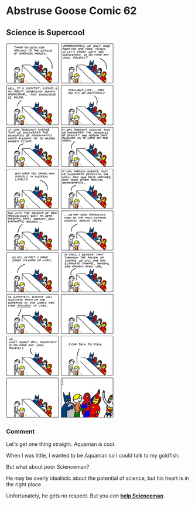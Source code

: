 # Abstruse Goose Comic 62
## Science is Supercool

![image](science_is_cool.png)
### Comment
Let's get one thing straight.  Aquaman <em>is</em> cool.

When I was little, I wanted to be Aquaman so I could talk to my goldfish.



But what about poor Scienceman?

He may be overly idealistic about the potential of science, but his heart is in the right place.

Unfortunately, he gets no respect.  But you <em>can</em> <a href="https://web.archive.org/web/20180119005817/http://cosmicvariance.com/2008/10/01/donorschoose-challenge/"><strong>help Scienceman</strong></a>.
